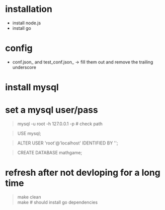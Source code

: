 # installation
- install node.js
- install go

# config
- conf.json_ and test_conf.json_ -> fill them out and remove the trailing underscore

# install mysql

# set a mysql user/pass
> mysql -u root -h 127.0.0.1 -p # check path

> USE mysql;

> ALTER USER 'root'@'localhost' IDENTIFIED BY '<PASSWORD>';

> CREATE DATABASE mathgame;

# refresh after not devloping for a long time
> make clean  
> make # should install go dependencies
> 

